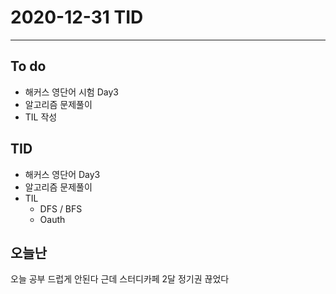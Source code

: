 # 2020-12-31  TID
----

## To do
- 해커스 영단어 시험 Day3
- 알고리즘 문제풀이
- TIL 작성

## TID
- 해커스 영단어 Day3
- 알고리즘 문제풀이
- TIL
    - DFS / BFS
    - Oauth


## 오늘난
오늘 공부 드럽게 안된다 근데 스터디카페 2달 정기권 끊었다